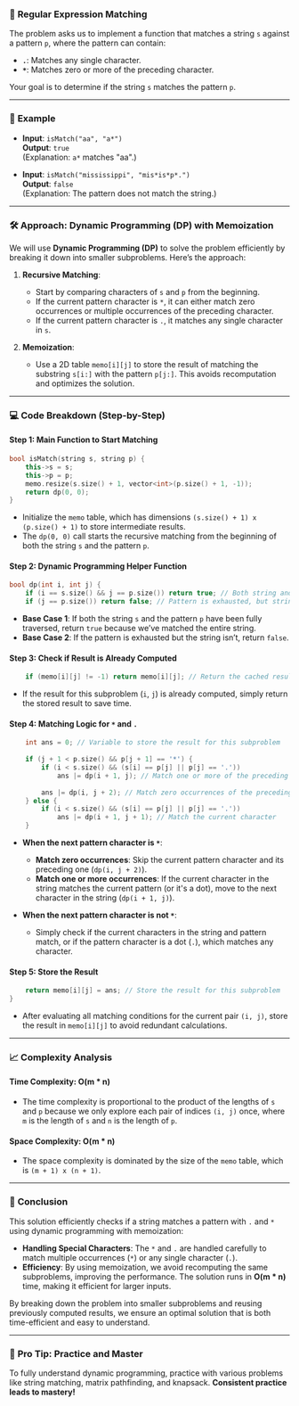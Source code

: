 ### 🧠 **Regular Expression Matching**

The problem asks us to implement a function that matches a string `s` against a pattern `p`, where the pattern can contain:
- **`.`**: Matches any single character.
- **`*`**: Matches zero or more of the preceding character.

Your goal is to determine if the string `s` matches the pattern `p`.

---

### 📌 **Example**

- **Input**: `isMatch("aa", "a*")`  
  **Output**: `true`  
  (Explanation: `a*` matches "aa".)

- **Input**: `isMatch("mississippi", "mis*is*p*.")`  
  **Output**: `false`  
  (Explanation: The pattern does not match the string.)

---

### 🛠️ **Approach: Dynamic Programming (DP) with Memoization**

We will use **Dynamic Programming (DP)** to solve the problem efficiently by breaking it down into smaller subproblems. Here’s the approach:

1. **Recursive Matching**:
   - Start by comparing characters of `s` and `p` from the beginning.
   - If the current pattern character is `*`, it can either match zero occurrences or multiple occurrences of the preceding character.
   - If the current pattern character is `.`, it matches any single character in `s`.

2. **Memoization**:
   - Use a 2D table `memo[i][j]` to store the result of matching the substring `s[i:]` with the pattern `p[j:]`. This avoids recomputation and optimizes the solution.

---

### 💻 **Code Breakdown (Step-by-Step)**

#### Step 1: Main Function to Start Matching

```cpp
bool isMatch(string s, string p) {
    this->s = s;
    this->p = p;
    memo.resize(s.size() + 1, vector<int>(p.size() + 1, -1));
    return dp(0, 0);
}
```

- Initialize the `memo` table, which has dimensions `(s.size() + 1) x (p.size() + 1)` to store intermediate results.
- The `dp(0, 0)` call starts the recursive matching from the beginning of both the string `s` and the pattern `p`.

#### Step 2: Dynamic Programming Helper Function

```cpp
bool dp(int i, int j) {
    if (i == s.size() && j == p.size()) return true; // Both string and pattern are exhausted
    if (j == p.size()) return false; // Pattern is exhausted, but string isn't
```

- **Base Case 1**: If both the string `s` and the pattern `p` have been fully traversed, return `true` because we’ve matched the entire string.
- **Base Case 2**: If the pattern is exhausted but the string isn’t, return `false`.

#### Step 3: Check if Result is Already Computed

```cpp
    if (memo[i][j] != -1) return memo[i][j]; // Return the cached result if already computed
```

- If the result for this subproblem (`i`, `j`) is already computed, simply return the stored result to save time.

#### Step 4: Matching Logic for `*` and `.`

```cpp
    int ans = 0; // Variable to store the result for this subproblem
    
    if (j + 1 < p.size() && p[j + 1] == '*') {
        if (i < s.size() && (s[i] == p[j] || p[j] == '.'))
            ans |= dp(i + 1, j); // Match one or more of the preceding character
        
        ans |= dp(i, j + 2); // Match zero occurrences of the preceding character
    } else {
        if (i < s.size() && (s[i] == p[j] || p[j] == '.'))
            ans |= dp(i + 1, j + 1); // Match the current character
    }
```

- **When the next pattern character is `*`**:
  - **Match zero occurrences**: Skip the current pattern character and its preceding one (`dp(i, j + 2)`).
  - **Match one or more occurrences**: If the current character in the string matches the current pattern (or it's a dot), move to the next character in the string (`dp(i + 1, j)`).
  
- **When the next pattern character is not `*`**:
  - Simply check if the current characters in the string and pattern match, or if the pattern character is a dot (`.`), which matches any character.

#### Step 5: Store the Result

```cpp
    return memo[i][j] = ans; // Store the result for this subproblem
}
```

- After evaluating all matching conditions for the current pair `(i, j)`, store the result in `memo[i][j]` to avoid redundant calculations.

---

### 📈 **Complexity Analysis**

#### Time Complexity: **O(m * n)**
- The time complexity is proportional to the product of the lengths of `s` and `p` because we only explore each pair of indices `(i, j)` once, where `m` is the length of `s` and `n` is the length of `p`.

#### Space Complexity: **O(m * n)**
- The space complexity is dominated by the size of the `memo` table, which is `(m + 1) x (n + 1)`.

---

### 🚀 **Conclusion**

This solution efficiently checks if a string matches a pattern with `.` and `*` using dynamic programming with memoization:

- **Handling Special Characters**: The `*` and `.` are handled carefully to match multiple occurrences (`*`) or any single character (`.`).
- **Efficiency**: By using memoization, we avoid recomputing the same subproblems, improving the performance. The solution runs in **O(m * n)** time, making it efficient for larger inputs.

By breaking down the problem into smaller subproblems and reusing previously computed results, we ensure an optimal solution that is both time-efficient and easy to understand.

---

### 🌱 **Pro Tip: Practice and Master**
To fully understand dynamic programming, practice with various problems like string matching, matrix pathfinding, and knapsack. **Consistent practice leads to mastery!**